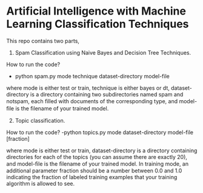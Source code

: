 # Artificial Intelligence with Machine Learning Classification Techniques

This repo contains two parts,

1. Spam Classification using Naive Bayes and Decision Tree Techniques.
  
  How to run the code?
  - python spam.py mode technique dataset-directory model-file

where mode is either test or train, technique is either bayes or dt, 
dataset-directory is a directory containing two subdirectories named spam and notspam, 
each ﬁlled with documents of the corresponding type, and model-ﬁle is the ﬁlename of your trained model. 

2. Topic classification.

  How to run the code?
  -python topics.py mode dataset-directory model-file [fraction]

where mode is either test or train, dataset-directory is a directory containing directories 
for each of the topics (you can assume there are exactly 20), and model-ﬁle is the ﬁlename of your trained model. 
In training mode, an additional parameter fraction should be a number between 0.0 and 1.0 indicating the fraction of labeled training examples that your training algorithm is allowed to see.
